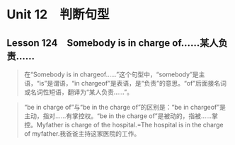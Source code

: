 ﻿ # Unit 12　判断句型
 ## Lesson 124　Somebody is in charge of……某人负责……
 
> 在“Somebody is in chargeof……”这个句型中，“somebody”是主语，“is”是谓语，“in chargeof”是表语，是“负责”的意思。“of”后面接名词或名词性短语，翻译为“某人负责……”。

> “be in charge of”与“be in the charge of”的区别是：“be in chargeof”是主动，指对……有掌控权。“be in the charge of”是被动的，指被……掌控。Myfather is charge of the hospital.=The hospital is in the charge of myfather.我爸爸主持这家医院的工作。


 